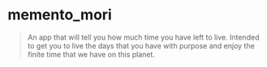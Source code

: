 # memento_mori

> An app that will tell you how much time you have left to live. Intended to get you to live the days that you have with purpose and enjoy the finite time that we have on this planet.

